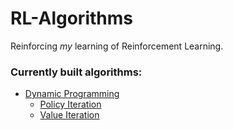 # RL-Algorithms

Reinforcing *my* learning of Reinforcement Learning.

### Currently built algorithms:
* [Dynamic Programming](https://github.com/abpalmarini/RL-Algorithms/blob/master/dynamic_programming/dynamic_programming_gridworld.ipynb)
    - [Policy Iteration](https://github.com/abpalmarini/RL-Algorithms/blob/master/dynamic_programming/dynamic_programming_gridworld.ipynb)
    - [Value Iteration](https://github.com/abpalmarini/RL-Algorithms/blob/master/dynamic_programming/dynamic_programming_gridworld.ipynb)
